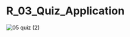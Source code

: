 # R_03_Quiz_Application

![05 quiz  (2)](https://user-images.githubusercontent.com/47751069/103145308-3cf32e00-475e-11eb-8995-faa40e4a1ddd.png)
